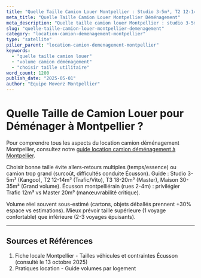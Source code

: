 ```yaml
---
title: "Quelle Taille Camion Louer Montpellier : Studio 3-5m³, T2 12-14m³"
meta_title: "Quelle Taille Camion Louer Montpellier Déménagement"
meta_description: "Quelle taille camion louer Montpellier : studio 3-5m³, T2 12-14m³, T3 18-20m³, maison 30-35m³. Écusson petits véhicules."
slug: "quelle-taille-camion-louer-montpellier-demenagement"
category: "location-camion-demenagement-montpellier"
type: "satellite"
pilier_parent: "location-camion-demenagement-montpellier"
keywords:
  - "quelle taille camion louer"
  - "volume camion déménagement"
  - "choisir taille utilitaire"
word_count: 1200
publish_date: "2025-05-01"
author: "Équipe Moverz Montpellier"
---
```


# Quelle Taille de Camion Louer pour Déménager à Montpellier ?


Pour comprendre tous les aspects du location camion déménagement Montpellier, consultez notre [guide location camion déménagement à Montpellier](/blog/location-camion-demenagement-montpellier/location-camion-demenagement-montpellier).


Choisir bonne taille évite allers-retours multiples (temps/essence) ou camion trop grand (surcoût, difficultés conduite Écusson). Guide : Studio 3-5m³ (Kangoo), T2 12-14m³ (Trafic/Vito), T3 18-20m³ (Master), Maison 30-35m³ (Grand volume). Écusson montpelliérain (rues 2-4m) : privilégier Trafic 12m³ vs Master 20m³ (manœuvrabilité critique).

Volume réel souvent sous-estimé (cartons, objets déballés prennent +30% espace vs estimations). Mieux prévoir taille supérieure (1 voyage confortable) que inférieure (2-3 voyages épuisants).

---

## Sources et Références

1. Fiche locale Montpellier - Tailles véhicules et contraintes Écusson (consulté le 13 octobre 2025)
2. Pratiques location - Guide volumes par logement


